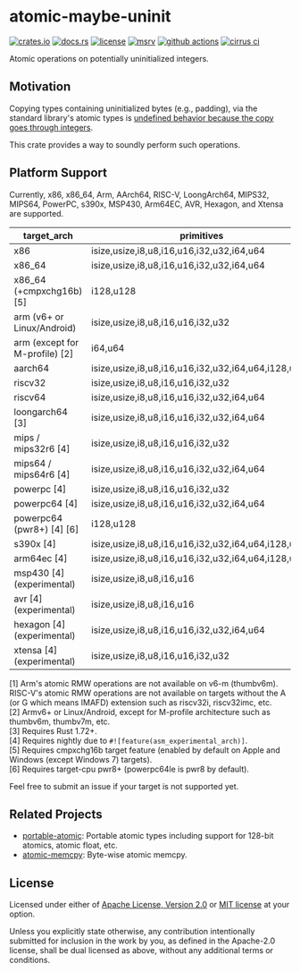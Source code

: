 # atomic-maybe-uninit

[![crates.io](https://img.shields.io/crates/v/atomic-maybe-uninit?style=flat-square&logo=rust)](https://crates.io/crates/atomic-maybe-uninit)
[![docs.rs](https://img.shields.io/badge/docs.rs-atomic--maybe--uninit-blue?style=flat-square&logo=docs.rs)](https://docs.rs/atomic-maybe-uninit)
[![license](https://img.shields.io/badge/license-Apache--2.0_OR_MIT-blue?style=flat-square)](#license)
[![msrv](https://img.shields.io/badge/msrv-1.59-blue?style=flat-square&logo=rust)](https://www.rust-lang.org)
[![github actions](https://img.shields.io/github/actions/workflow/status/taiki-e/atomic-maybe-uninit/ci.yml?branch=main&style=flat-square&logo=github)](https://github.com/taiki-e/atomic-maybe-uninit/actions)
[![cirrus ci](https://img.shields.io/cirrus/github/taiki-e/atomic-maybe-uninit/main?style=flat-square&logo=cirrusci)](https://cirrus-ci.com/github/taiki-e/atomic-maybe-uninit)

<!-- tidy:crate-doc:start -->
Atomic operations on potentially uninitialized integers.

## Motivation

Copying types containing uninitialized bytes (e.g., padding), via the standard library's atomic types is [undefined behavior because the copy goes through integers][undefined-behavior].

This crate provides a way to soundly perform such operations.

## Platform Support

Currently, x86, x86_64, Arm, AArch64, RISC-V, LoongArch64, MIPS32, MIPS64, PowerPC, s390x, MSP430, Arm64EC, AVR, Hexagon, and Xtensa are supported.

| target_arch                      | primitives                                          | load/store | swap/CAS |
| -------------------------------- | --------------------------------------------------- |:----------:|:--------:|
| x86                              | isize,usize,i8,u8,i16,u16,i32,u32,i64,u64           | ✓          | ✓        |
| x86_64                           | isize,usize,i8,u8,i16,u16,i32,u32,i64,u64           | ✓          | ✓        |
| x86_64 (+cmpxchg16b) \[5]        | i128,u128                                           | ✓          | ✓        |
| arm (v6+ or Linux/Android)       | isize,usize,i8,u8,i16,u16,i32,u32                   | ✓          | ✓\[1]    |
| arm (except for M-profile) \[2]  | i64,u64                                             | ✓          | ✓        |
| aarch64                          | isize,usize,i8,u8,i16,u16,i32,u32,i64,u64,i128,u128 | ✓          | ✓        |
| riscv32                          | isize,usize,i8,u8,i16,u16,i32,u32                   | ✓          | ✓\[1]    |
| riscv64                          | isize,usize,i8,u8,i16,u16,i32,u32,i64,u64           | ✓          | ✓\[1]    |
| loongarch64 \[3]                 | isize,usize,i8,u8,i16,u16,i32,u32,i64,u64           | ✓          | ✓        |
| mips / mips32r6 \[4]             | isize,usize,i8,u8,i16,u16,i32,u32                   | ✓          | ✓        |
| mips64 / mips64r6 \[4]           | isize,usize,i8,u8,i16,u16,i32,u32,i64,u64           | ✓          | ✓        |
| powerpc \[4]                     | isize,usize,i8,u8,i16,u16,i32,u32                   | ✓          | ✓        |
| powerpc64 \[4]                   | isize,usize,i8,u8,i16,u16,i32,u32,i64,u64           | ✓          | ✓        |
| powerpc64 (pwr8+) \[4] \[6]      | i128,u128                                           | ✓          | ✓        |
| s390x \[4]                       | isize,usize,i8,u8,i16,u16,i32,u32,i64,u64,i128,u128 | ✓          | ✓        |
| arm64ec \[4]                     | isize,usize,i8,u8,i16,u16,i32,u32,i64,u64,i128,u128 | ✓          | ✓        |
| msp430 \[4] (experimental)       | isize,usize,i8,u8,i16,u16                           | ✓          | ✓        |
| avr \[4] (experimental)          | isize,usize,i8,u8,i16,u16                           | ✓          | ✓        |
| hexagon \[4] (experimental)      | isize,usize,i8,u8,i16,u16,i32,u32,i64,u64           | ✓          | ✓        |
| xtensa \[4] (experimental)       | isize,usize,i8,u8,i16,u16,i32,u32                   | ✓          |          |

\[1] Arm's atomic RMW operations are not available on v6-m (thumbv6m). RISC-V's atomic RMW operations are not available on targets without the A (or G which means IMAFD) extension such as riscv32i, riscv32imc, etc.<br>
\[2] Armv6+ or Linux/Android, except for M-profile architecture such as thumbv6m, thumbv7m, etc.<br>
\[3] Requires Rust 1.72+.<br>
\[4] Requires nightly due to `#![feature(asm_experimental_arch)]`.<br>
\[5] Requires cmpxchg16b target feature (enabled by default on Apple and Windows (except Windows 7) targets).<br>
\[6] Requires target-cpu pwr8+ (powerpc64le is pwr8 by default).<br>

Feel free to submit an issue if your target is not supported yet.

## Related Projects

- [portable-atomic]: Portable atomic types including support for 128-bit atomics, atomic float, etc.
- [atomic-memcpy]: Byte-wise atomic memcpy.

[atomic-memcpy]: https://github.com/taiki-e/atomic-memcpy
[portable-atomic]: https://github.com/taiki-e/portable-atomic
[undefined-behavior]: https://doc.rust-lang.org/reference/behavior-considered-undefined.html

<!-- tidy:crate-doc:end -->

## License

Licensed under either of [Apache License, Version 2.0](LICENSE-APACHE) or
[MIT license](LICENSE-MIT) at your option.

Unless you explicitly state otherwise, any contribution intentionally submitted
for inclusion in the work by you, as defined in the Apache-2.0 license, shall
be dual licensed as above, without any additional terms or conditions.
